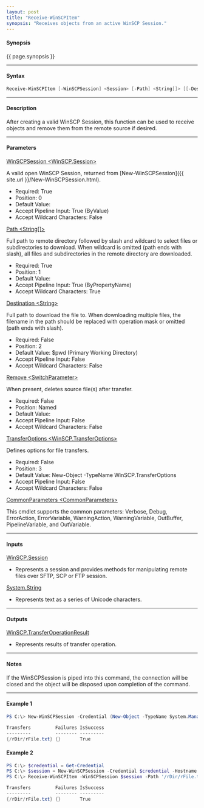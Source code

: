 ```yaml
---
layout: post
title: "Receive-WinSCPItem"
synopsis: "Receives objects from an active WinSCP Session."
---
```


#### **Synopsis**

{{ page.synopsis }}

---

#### **Syntax**

```powershell
Receive-WinSCPItem [-WinSCPSession] <Session> [-Path] <String[]> [[-Destination] <String>] [-Remove] [[-TransferOptions] <TransferOptions>] [<CommonParameters>]
```

---

#### **Description**

After creating a valid WinSCP Session, this function can be used to receive objects and remove them from the remote source if desired.

---

#### **Parameters**

[WinSCPSession \<WinSCP.Session\>](http://winscp.net/eng/docs/library_session)

A valid open WinSCP Session, returned from [New-WinSCPSession]({{ site.url }}/New-WinSCPSession.html).

* Required: True
* Position: 0
* Default Value:
* Accept Pipeline Input: True (ByValue)
* Accept Wildcard Characters: False

[Path \<String\[\]\>](http://winscp.net/eng/docs/library_session_getfiles)

Full path to remote directory followed by slash and wildcard to select files or subdirectories to download. When wildcard is omitted (path ends with slash), all files and subdirectories in the remote directory are downloaded.

* Required: True
* Position: 1
* Default Value: 
* Accept Pipeline Input: True (ByPropertyName)
* Accept Wildcard Characters: True

[Destination \<String\>](http://winscp.net/eng/docs/library_session_getfiles)

Full path to download the file to. When downloading multiple files, the filename in the path should be replaced with operation mask or omitted (path ends with slash).

* Required: False
* Position: 2
* Default Value: $pwd (Primary Working Directory)
* Accept Pipeline Input: False
* Accept Wildcard Characters: False

[Remove \<SwitchParameter\>](http://winscp.net/eng/docs/library_session_putfiles)

When present, deletes source file(s) after transfer.

* Required: False
* Position: Named
* Default Value:
* Accept Pipeline Input: False
* Accept Wildcard Characters: False

[TransferOptions \<WinSCP.TransferOptions\>](http://winscp.net/eng/docs/library_transferoptions)

Defines options for file transfers.

* Required: False
* Position: 3
* Default Value: New-Object -TypeName WinSCP.TransferOptions
* Accept Pipeline Input: False
* Accept Wildcard Characters: False

[CommonParameters \<CommonParameters\>](http://go.microsoft.com/fwlink/?LinkID=113216)

This cmdlet supports the common parameters: Verbose, Debug, ErrorAction, ErrorVariable, WarningAction, WarningVariable, OutBuffer, PipelineVariable, and OutVariable.

---

#### **Inputs**

[WinSCP.Session](http://winscp.net/eng/docs/library_session)

* Represents a session and provides methods for manipulating remote files over SFTP, SCP or FTP session.

[System.String](https://msdn.microsoft.com/en-us/library/system.string(v=vs.110).aspx)

* Represents text as a series of Unicode characters.

---

#### **Outputs**

[WinSCP.TransferOperationResult](http://winscp.net/eng/docs/library_transferoperationresult)

* Represents results of transfer operation.

---

#### **Notes**

If the WinSCPSession is piped into this command, the connection will be closed and the object will be disposed upon completion of the command.

---

#### **Example 1**

```powershell
PS C:\> New-WinSCPSession -Credential (New-Object -TypeName System.Managemnet.Automation.PSCredential -ArgumentList $env:USERNAME, (New-Object -TypeName System.Security.SecureString)) -HostName $env:COMPUTERNAME -Protocol Ftp | Receive-WinSCPItem -Path '/rDir/rFile.txt' -Destination 'C:\lDir\lFile.txt'

Transfers         Failures IsSuccess
---------         -------- ---------
{/rDir/rFile.txt} {}       True
```

#### **Example 2**

```powershell
PS C:\> $credential = Get-Credential
PS C:\> $session = New-WinSCPSession -Credential $credential -Hostname 'myftphost.org' -SshHostKeyFingerprint 'ssh-rsa 1024 xx:xx:xx:xx:xx:xx:xx:xx:xx:xx:xx:xx:xx:xx:xx:xx'
PS C:\> Receive-WinSCPItem -WinSCPSession $session -Path '/rDir/rFile.txt' -Destination 'C:\lDir\lFile.txt' -Remove

Transfers         Failures IsSuccess
---------         -------- ---------
{/rDir/rFile.txt} {}       True
```